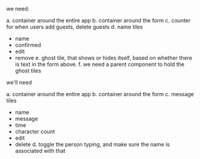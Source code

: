 we need:

a. container around the entire app
b. container around the form 
c. counter for when users add guests, delete guests
d. name tiles 
   * name
   * confirmed
   * edit 
   * remove 
e. ghost tile, that shows or hides itself, based on whether there is text in the form above. 
f. we need a parent component to hold the ghost tiles 


we'll need

a. container around the entire app
b. container around the form
c. message tiles 
  * name
  * message
  * time
  * character count 
  * edit
  * delete
d. toggle the person typing, and make sure the name is associated with that 
